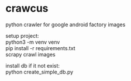 # crawcus
python crawler for google android factory images


setup project:  
python3 -m venv venv  
pip install -r requirements.txt  
scrapy crawl images  

install db if it not exist:  
python create_simple_db.py
